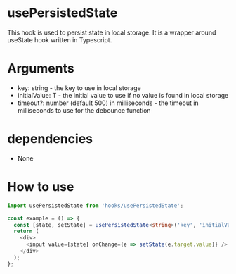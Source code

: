 # usePersistedState
This hook is used to persist state in local storage. It is a wrapper around useState hook written in Typescript.
# Arguments
 - key: string - the key to use in local storage
 - initialValue: T - the initial value to use if no value is found in local storage
 - timeout?: number (default 500) in milliseconds - the timeout in milliseconds to use for the debounce function

# dependencies
 - None
# How to use
```ts
import usePersistedState from 'hooks/usePersistedState';

const example = () => {
  const [state, setState] = usePersistedState<string>('key', 'initialValue');
  return (
    <div>
      <input value={state} onChange={e => setState(e.target.value)} />
    </div>
  );
};
```



